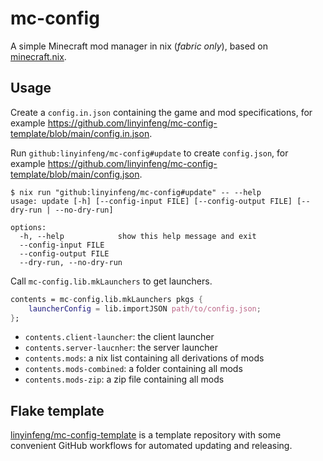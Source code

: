 # mc-config

A simple Minecraft mod manager in nix (*fabric only*), based on [minecraft.nix](https://github.com/ninlives/minecraft.nix).

## Usage

Create a `config.in.json` containing the game and mod specifications, for example <https://github.com/linyinfeng/mc-config-template/blob/main/config.in.json>.

Run `github:linyinfeng/mc-config#update` to create `config.json`, for example <https://github.com/linyinfeng/mc-config-template/blob/main/config.json>.

```shell
$ nix run "github:linyinfeng/mc-config#update" -- --help
usage: update [-h] [--config-input FILE] [--config-output FILE] [--dry-run | --no-dry-run]

options:
  -h, --help            show this help message and exit
  --config-input FILE
  --config-output FILE
  --dry-run, --no-dry-run
```

Call `mc-config.lib.mkLaunchers` to get launchers.

```nix
contents = mc-config.lib.mkLaunchers pkgs {
    launcherConfig = lib.importJSON path/to/config.json;
};
```

* `contents.client-launcher`: the client launcher
* `contents.server-laucnher`: the server launcher
* `contents.mods`: a nix list containing all derivations of mods
* `contents.mods-combined`: a folder containing all mods
* `contents.mods-zip`: a zip file containing all mods

## Flake template

[linyinfeng/mc-config-template](https://github.com/linyinfeng/mc-config-template) is a template repository with some convenient GitHub workflows for automated updating and releasing.
